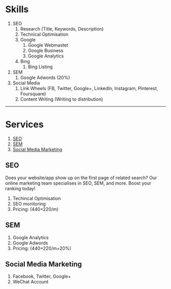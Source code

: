 # Skills

1. SEO
    1. Research (Title, Keywords, Description)
    1. Technical Optimisation
    1. Google
        1. Google Webmastet
        1. Google Business
        1. Google Analytics
    1. Bing
        1. Bing Listing
1. SEM
    1. Google Adwords (20%)
1. Social Media
    1. Link Wheels (FB, Twitter, Google+, LinkedIn, Instagram, Pinterest, Foursquare)
    1. Content Writing (Writing to distribution)

---

# Services
1. [SEO](#seo)
1. [SEM](#sem)
1. [Social Media Marketing](#social-media-marketing)

## SEO 

Does your website/app show up on the first page of related search? Our online marketing team specialises in SEO, SEM, and more. Boost your ranking today!

1. Techincal Optimisation
1. SEO monitoring
1. Pricing: (440+220/m)

## SEM
1. Google Analytics
1. Google Adwords
1. Pricing: (440+220/m+20%)

## Social Media Marketing
1. Facebook, Twitter, Google+
1. WeChat Account